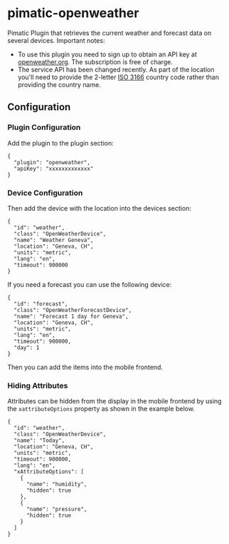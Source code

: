 pimatic-openweather
===================

Pimatic Plugin that retrieves the current weather and forecast data on several devices.
Important notes: 
 * To use this plugin you need to sign up to obtain an API key at [openweather.org](http://openweathermap.org/appid). 
   The subscription is free of charge.
 * The service API has been changed recently. As part of the location you'll need to provide the 
   2-letter [ISO 3166](https://en.wikipedia.org/wiki/ISO_3166-1) country code rather than providing the country name.


Configuration
-------------

### Plugin Configuration

Add the plugin to the plugin section:

    {
      "plugin": "openweather",
      "apiKey": "xxxxxxxxxxxxx"
    }

### Device Configuration

Then add the device with the location into the devices section:

    {
      "id": "weather",
      "class": "OpenWeatherDevice",
      "name": "Weather Geneva",
      "location": "Geneva, CH",
      "units": "metric",
      "lang": "en",
      "timeout": 900000
    }

If you need a forecast you can use the following device:

    {
      "id": "forecast",
      "class": "OpenWeatherForecastDevice",
      "name": "Forecast 1 day for Geneva",
      "location": "Geneva, CH",
      "units": "metric",
      "lang": "en",
      "timeout": 900000,
      "day": 1
    }

Then you can add the items into the mobile frontend.

### Hiding Attributes

Attributes can be hidden from the display in the mobile frontend by using the `xattributeOptions` property as shown in the example below.

	{
	  "id": "weather",
	  "class": "OpenWeatherDevice",
	  "name": "Today",
	  "location": "Geneva, CH",
	  "units": "metric",
	  "timeout": 900000,
	  "lang": "en",
	  "xAttributeOptions": [
		{
		  "name": "humidity",
		  "hidden": true
		},
		{
		  "name": "pressure",
		  "hidden": true
		}
	  ]
	}



